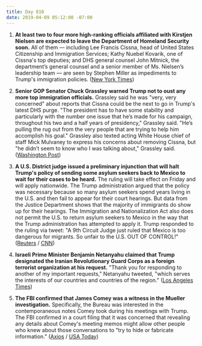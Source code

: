 ```yaml
---
title: Day 810
date: 2019-04-09 05:12:00 -07:00
---
```


1. **At least two to four more high-ranking officials affiliated with Kirstjen Nielsen are expected to leave the Department of Homeland Security soon.** All of them — including Lee Francis Cissna, head of United States Citizenship and Immigration Services; Kathy Nuebel Kovarik, one of Cissna's top deputies; and DHS general counsel John Mitnick, the department’s general counsel and a senior member of Ms. Nielsen’s leadership team — are seen by Stephen Miller as impediments to Trump's immigration policies. ([New York Times](https://www.nytimes.com/2019/04/08/us/politics/randolph-alles-secret-service.html))

2. **Senior GOP Senator Chuck Grassley warned Trump not to oust any more top immigration officials.** Grassley said he was "very, very concerned" about reports that Cissna could be the next to go in Trump's latest DHS purge. "The president has to have some stability and particularly with the number one issue that he’s made for his campaign, throughout his two and a half years of presidency," Grassley said. "He’s pulling the rug out from the very people that are trying to help him accomplish his goal." Grassley also texted acting White House chief of staff Mick Mulvaney to express his concerns about removing Cissna, but "he didn’t seem to know who I was talking about," Grassley said. ([Washington Post](https://www.washingtonpost.com/politics/grassley-warns-white-house-not-to-oust-any-more-top-immigration-officials/2019/04/08/0b896e26-5a55-11e9-b8e3-b03311fbbbfe_story.html))

3. **A U.S. District judge issued a preliminary injunction that will halt Trump's policy of sending some asylum seekers back to Mexico to wait for their cases to be heard.** The ruling will take effect on Friday and will apply nationwide. The Trump administration argued that the policy was necessary because so many asylum seekers spend years living in the U.S. and then fail to appear for their court hearings. But data from the Justice Department shows that the majority of immigrants do show up for their hearings. The Immigration and Nationalization Act also does not permit the U.S. to return asylum seekers to Mexico in the way that the Trump administration has attempted to apply it. Trump responded to the ruling via tweet: "A 9th Circuit Judge just ruled that Mexico is too dangerous for migrants. So unfair to the U.S. OUT OF CONTROL!" ([Reuters](https://www.reuters.com/article/us-usa-immigration-asylum-idUSKCN1RK2E6) / [CNN](https://www.cnn.com/2019/04/08/politics/asylum-seekers-mexico/index.html))

4. **Israeli Prime Minister Benjamin Netanyahu claimed that Trump designated the Iranian Revolutionary Guard Corps as a foreign terrorist organization at his request.** "Thank you for responding to another of my important requests," Netanyahu tweeted, "which serves the interests of our countries and countries of the region." ([Los Angeles Times](https://www.latimes.com/world/la-fg-israel-netanyahu-iran-revolutionary-guard-election-20190408-story.html))

5. **The FBI confirmed that James Comey was a witness in the Mueller investigation.** Specifically, the Bureau was interested in the contemporaneous notes Comey took during his meetings with Trump. The FBI confirmed in a court filing that it was concerned that revealing any details about Comey's meeting memos might allow other people who knew about those conversations to "try to hide or fabricate information." ([Axios](https://www.axios.com/fbi-comey-mueller-probe-witness-over-trump-notes-9d89c7e4-2a40-4daa-a429-c159b879caa2.html) / [USA Today](https://twitter.com/bradheath/status/1115429074133032960))